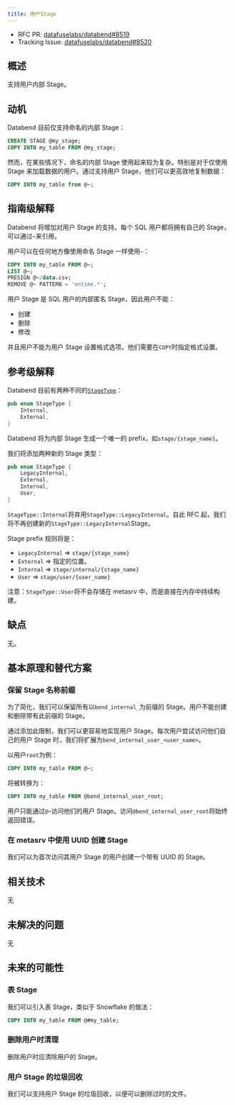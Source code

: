 ```yaml
---
title: 用户Stage
---
```


- RFC PR: [datafuselabs/databend#8519](https://github.com/databendlabs/databend/pull/8519)
- Tracking Issue: [datafuselabs/databend#8520](https://github.com/databendlabs/databend/issues/8520)

## 概述

支持用户内部 Stage。

## 动机

Databend 目前仅支持命名的内部 Stage：

```sql
CREATE STAGE @my_stage;
COPY INTO my_table FROM @my_stage;
```

然而，在某些情况下，命名的内部 Stage 使用起来较为复杂。特别是对于仅使用 Stage 来加载数据的用户。通过支持用户 Stage，他们可以更高效地复制数据：

```sql
COPY INTO my_table from @~;
```

## 指南级解释

Databend 将增加对用户 Stage 的支持。每个 SQL 用户都将拥有自己的 Stage，可以通过`~`来引用。

用户可以在任何地方像使用命名 Stage 一样使用`~`：

```sql
COPY INTO my_table FROM @~;
LIST @~;
PRESIGN @~/data.csv;
REMOVE @~ PATTERN = 'ontime.*';
```

用户 Stage 是 SQL 用户的内部匿名 Stage，因此用户不能：

- 创建
- 删除
- 修改

并且用户不能为用户 Stage 设置格式选项。他们需要在`COPY`时指定格式设置。

## 参考级解释

Databend 目前有两种不同的[`StageType`](https://github.com/databendlabs/databend/blob/c2d4e9d3e0a5bf7d54a2a6ce1db1d41b00cd2cd1/src/meta/types/src/user_stage.rs#L52-L55)：

```rust
pub enum StageType {
    Internal,
    External,
}
```

Databend 将为内部 Stage 生成一个唯一的 prefix，如`stage/{stage_name}`。

我们将添加两种新的 Stage 类型：

```rust
pub enum StageType {
    LegacyInternal,
    External,
    Internal,
    User,
}
```

`StageType::Internal`将弃用`StageType::LegacyInternal`。自此 RFC 起，我们将不再创建新的`StageType::LegacyInternal`Stage。

Stage prefix 规则将是：

- `LegacyInternal` => `stage/{stage_name}`
- `External` => 指定的位置。
- `Internal` => `stage/internal/{stage_name}`
- `User` => `stage/user/{user_name}`

注意：`StageType::User`将不会存储在 metasrv 中，而是直接在内存中持续构建。

## 缺点

无。

## 基本原理和替代方案

### 保留 Stage 名称前缀

为了简化，我们可以保留所有以`bend_internal_`为前缀的 Stage。用户不能创建和删除带有此前缀的 Stage。

通过添加此限制，我们可以更容易地实现用户 Stage。每次用户尝试访问他们自己的用户 Stage 时，我们将扩展为`bend_internal_user_<user_name>`。

以用户`root`为例：

```sql
COPY INTO my_table FROM @~;
```

将被转换为：

```sql
COPY INTO my_table FROM @bend_internal_user_root;
```

用户只能通过`@~`访问他们的用户 Stage。访问`@bend_internal_user_root`将始终返回错误。

### 在 metasrv 中使用 UUID 创建 Stage

我们可以为首次访问其用户 Stage 的用户创建一个带有 UUID 的 Stage。

## 相关技术

无

## 未解决的问题

无

## 未来的可能性

### 表 Stage

我们可以引入表 Stage，类似于 Snowflake 的做法：

```sql
COPY INTO my_table FROM @#my_table;
```

### 删除用户时清理

删除用户时应清除用户的 Stage。

### 用户 Stage 的垃圾回收

我们可以支持用户 Stage 的垃圾回收，以便可以删除过时的文件。
